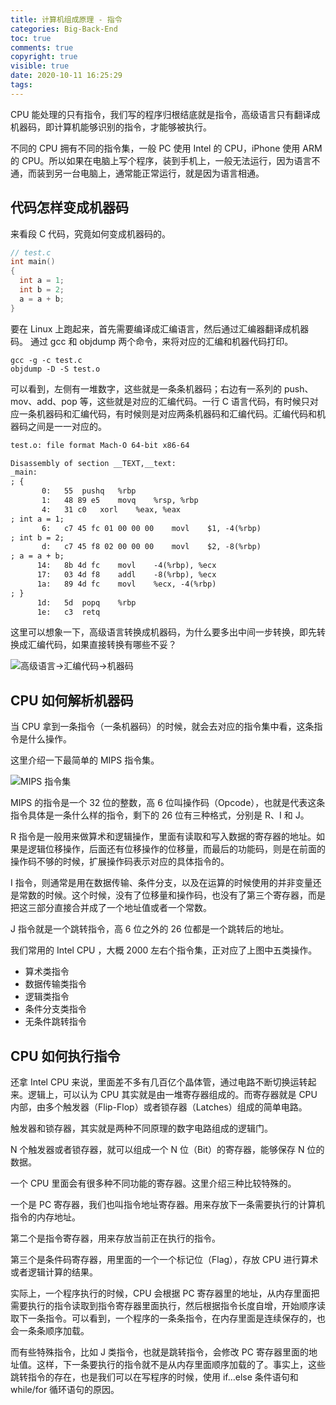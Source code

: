 ```yaml
---
title: 计算机组成原理 - 指令
categories: Big-Back-End
toc: true
comments: true
copyright: true
visible: true
date: 2020-10-11 16:25:29
tags:
---
```



CPU 能处理的只有指令，我们写的程序归根结底就是指令，高级语言只有翻译成机器码，即计算机能够识别的指令，才能够被执行。

<!--more-->

不同的 CPU 拥有不同的指令集，一般 PC 使用 Intel 的 CPU，iPhone 使用 ARM 的 CPU。所以如果在电脑上写个程序，装到手机上，一般无法运行，因为语言不通，而装到另一台电脑上，通常能正常运行，就是因为语言相通。

## 代码怎样变成机器码

来看段 C 代码，究竟如何变成机器码的。

```c
// test.c
int main()
{
  int a = 1; 
  int b = 2;
  a = a + b;
}
```
要在 Linux 上跑起来，首先需要编译成汇编语言，然后通过汇编器翻译成机器码。
通过 gcc 和 objdump 两个命令，来将对应的汇编和机器代码打印。
```shell
gcc -g -c test.c
objdump -D -S test.o
```
可以看到，左侧有一堆数字，这些就是一条条机器码；右边有一系列的 push、mov、add、pop 等，这些就是对应的汇编代码。一行 C 语言代码，有时候只对应一条机器码和汇编代码，有时候则是对应两条机器码和汇编代码。汇编代码和机器码之间是一一对应的。
```txt
test.o:	file format Mach-O 64-bit x86-64

Disassembly of section __TEXT,__text:
_main:
; {
       0:	55 	pushq	%rbp
       1:	48 89 e5 	movq	%rsp, %rbp
       4:	31 c0 	xorl	%eax, %eax
; int a = 1;
       6:	c7 45 fc 01 00 00 00 	movl	$1, -4(%rbp)
; int b = 2;
       d:	c7 45 f8 02 00 00 00 	movl	$2, -8(%rbp)
; a = a + b;
      14:	8b 4d fc 	movl	-4(%rbp), %ecx
      17:	03 4d f8 	addl	-8(%rbp), %ecx
      1a:	89 4d fc 	movl	%ecx, -4(%rbp)
; }
      1d:	5d 	popq	%rbp
      1e:	c3 	retq
```
这里可以想象一下，高级语言转换成机器码，为什么要多出中间一步转换，即先转换成汇编代码，如果直接转换有哪些不妥？

![高级语言->汇编代码->机器码](https://static001.geekbang.org/resource/image/67/5b/67cf3c90ac9bde229352e1be0db24b5b.png)

## CPU 如何解析机器码

当 CPU 拿到一条指令（一条机器码）的时候，就会去对应的指令集中看，这条指令是什么操作。

这里介绍一下最简单的 MIPS 指令集。

![MIPS 指令集](https://static001.geekbang.org/resource/image/b1/bf/b1ade5f8de67b172bf7b4ec9f63589bf.jpeg)

MIPS 的指令是一个 32 位的整数，高 6 位叫操作码（Opcode），也就是代表这条指令具体是一条什么样的指令，剩下的 26 位有三种格式，分别是 R、I 和 J。

R 指令是一般用来做算术和逻辑操作，里面有读取和写入数据的寄存器的地址。如果是逻辑位移操作，后面还有位移操作的位移量，而最后的功能码，则是在前面的操作码不够的时候，扩展操作码表示对应的具体指令的。

I 指令，则通常是用在数据传输、条件分支，以及在运算的时候使用的并非变量还是常数的时候。这个时候，没有了位移量和操作码，也没有了第三个寄存器，而是把这三部分直接合并成了一个地址值或者一个常数。

J 指令就是一个跳转指令，高 6 位之外的 26 位都是一个跳转后的地址。

我们常用的 Intel CPU ，大概 2000 左右个指令集，正对应了上图中五类操作。

- 算术类指令
- 数据传输类指令
- 逻辑类指令
- 条件分支类指令
- 无条件跳转指令

## CPU 如何执行指令

还拿 Intel CPU 来说，里面差不多有几百亿个晶体管，通过电路不断切换运转起来。逻辑上，可以认为 CPU 其实就是由一堆寄存器组成的。而寄存器就是 CPU 内部，由多个触发器（Flip-Flop）或者锁存器（Latches）组成的简单电路。

触发器和锁存器，其实就是两种不同原理的数字电路组成的逻辑门。

N 个触发器或者锁存器，就可以组成一个 N 位（Bit）的寄存器，能够保存 N 位的数据。

一个 CPU 里面会有很多种不同功能的寄存器。这里介绍三种比较特殊的。

一个是 PC 寄存器，我们也叫指令地址寄存器。用来存放下一条需要执行的计算机指令的内存地址。

第二个是指令寄存器，用来存放当前正在执行的指令。

第三个是条件码寄存器，用里面的一个一个标记位（Flag），存放 CPU 进行算术或者逻辑计算的结果。

实际上，一个程序执行的时候，CPU 会根据 PC 寄存器里的地址，从内存里面把需要执行的指令读取到指令寄存器里面执行，然后根据指令长度自增，开始顺序读取下一条指令。可以看到，一个程序的一条条指令，在内存里面是连续保存的，也会一条条顺序加载。

而有些特殊指令，比如 J 类指令，也就是跳转指令，会修改 PC 寄存器里面的地址值。这样，下一条要执行的指令就不是从内存里面顺序加载的了。事实上，这些跳转指令的存在，也是我们可以在写程序的时候，使用 if…else 条件语句和 while/for 循环语句的原因。



